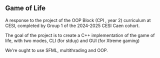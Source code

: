 ## Game of Life

A response to the project of the OOP Block (CPI , year 2) curriculum at CESI, completed by Group 1 of the 2024-2025 CESI Caen cohort. 

The goal of the project is to create a C++ implementation of the game of life, with two modes, CLI (for stduy) and GUI (for Xtreme gaming)

We're ought to use SFML, multithrading and OOP.
